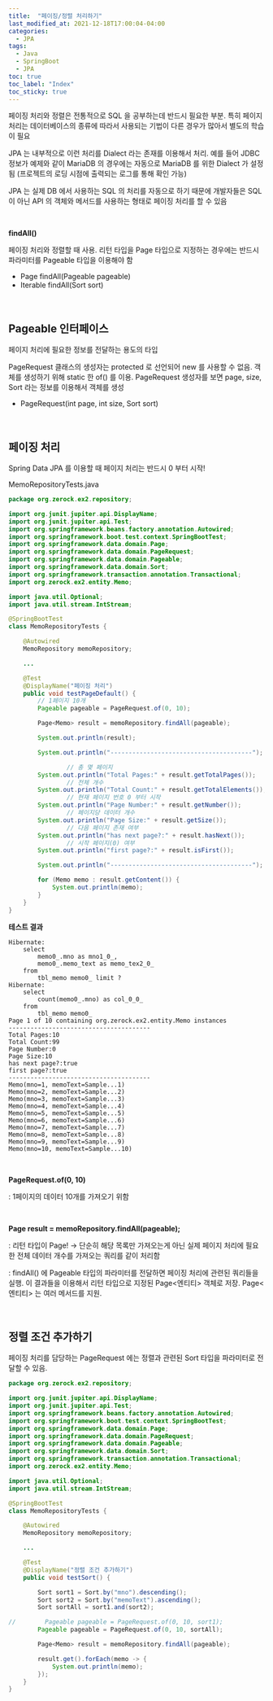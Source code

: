 ```yaml
---
title:  "페이징/정렬 처리하기"
last_modified_at: 2021-12-18T17:00:04-04:00
categories: 
  - JPA
tags:
  - Java
  - SpringBoot
  - JPA
toc: true
toc_label: "Index"
toc_sticky: true
---
```


페이징 처리와 정렬은 전통적으로 SQL 을 공부하는데 반드시 필요한 부분. 특히 페이지 처리는 데이터베이스의 종류에 따라서 사용되는 기법이 다른 경우가 많아서 별도의 학습이 필요

JPA 는 내부적으로 이런 처리를 Dialect 라는 존재를 이용해서 처리. 예를 들어 JDBC 정보가 예제와 같이 MariaDB 의 경우에는 자동으로 MariaDB 를 위한 Dialect 가 설정됨 (프로젝트의 로딩 시점에 출력되는 로그를 통해 확인 가능)

JPA 는 실제 DB 에서 사용하는 SQL 의 처리를 자동으로 하기 때문에 개발자들은 SQL 이 아닌 API 의 객체와 메서드를 사용하는 형태로 페이징 처리를 할 수 있음

<br>

**findAll()**

페이징 처리와 정렬할 때 사용. 리턴 타입을 Page<T> 타입으로 지정하는 경우에는 반드시 파라미터를 Pageable 타입을 이용해야 함

- Page<T> findAll(Pageable pageable)
- Iterable<T> findAll(Sort sort)

<br>

## Pageable 인터페이스

페이지 처리에 필요한 정보를 전달하는 용도의 타입

PageRequest 클래스의 생성자는 protected 로 선언되어 new 를 사용할 수 없음. 객체를 생성하기 위해 static 한 of() 를 이용. PageRequest 생성자를 보면 page, size, Sort 라는 정보를 이용해서 객체를 생성

- PageRequest(int page, int size, Sort sort)

<br>

## 페이징 처리

Spring Data JPA 를 이용할 때 페이지 처리는 반드시 0 부터 시작!

MemoRepositoryTests.java

```java
package org.zerock.ex2.repository;

import org.junit.jupiter.api.DisplayName;
import org.junit.jupiter.api.Test;
import org.springframework.beans.factory.annotation.Autowired;
import org.springframework.boot.test.context.SpringBootTest;
import org.springframework.data.domain.Page;
import org.springframework.data.domain.PageRequest;
import org.springframework.data.domain.Pageable;
import org.springframework.data.domain.Sort;
import org.springframework.transaction.annotation.Transactional;
import org.zerock.ex2.entity.Memo;

import java.util.Optional;
import java.util.stream.IntStream;

@SpringBootTest
class MemoRepositoryTests {

    @Autowired
    MemoRepository memoRepository;

    ...

    @Test
    @DisplayName("페이징 처리")
    public void testPageDefault() {
        // 1페이지 10개
        Pageable pageable = PageRequest.of(0, 10);

        Page<Memo> result = memoRepository.findAll(pageable);

        System.out.println(result);

        System.out.println("---------------------------------------");

				// 총 몇 페이지
        System.out.println("Total Pages:" + result.getTotalPages());
				// 전체 개수
        System.out.println("Total Count:" + result.getTotalElements());
				// 현재 페이지 번호 0 부터 시작
        System.out.println("Page Number:" + result.getNumber());
				// 페이지당 데이터 개수
        System.out.println("Page Size:" + result.getSize());
				// 다음 페이지 존재 여부
        System.out.println("has next page?:" + result.hasNext());
				// 시작 페이지(0) 여부
        System.out.println("first page?:" + result.isFirst());

        System.out.println("---------------------------------------");

        for (Memo memo : result.getContent()) {
            System.out.println(memo);
        }
    }
}
```

**테스트 결과**

```
Hibernate: 
    select
        memo0_.mno as mno1_0_,
        memo0_.memo_text as memo_tex2_0_ 
    from
        tbl_memo memo0_ limit ?
Hibernate: 
    select
        count(memo0_.mno) as col_0_0_ 
    from
        tbl_memo memo0_
Page 1 of 10 containing org.zerock.ex2.entity.Memo instances
---------------------------------------
Total Pages:10
Total Count:99
Page Number:0
Page Size:10
has next page?:true
first page?:true
---------------------------------------
Memo(mno=1, memoText=Sample...1)
Memo(mno=2, memoText=Sample...2)
Memo(mno=3, memoText=Sample...3)
Memo(mno=4, memoText=Sample...4)
Memo(mno=5, memoText=Sample...5)
Memo(mno=6, memoText=Sample...6)
Memo(mno=7, memoText=Sample...7)
Memo(mno=8, memoText=Sample...8)
Memo(mno=9, memoText=Sample...9)
Memo(mno=10, memoText=Sample...10)
```

<br>

**PageRequest.of(0, 10)**

: 1페이지의 데이터 10개를 가져오기 위함

<br>

**Page<Memo> result = memoRepository.findAll(pageable);**

: 리턴 타입이 Page! → 단순히 해당 목록만 가져오는게 아닌 실제 페이지 처리에 필요한 전체 데이터 개수를 가져오는 쿼리를 같이 처리함

: findAll() 에 Pageable 타입의 파라미터를 전달하면 페이징 처리에 관련된 쿼리들을 실행. 이 결과들을 이용해서 리턴 타입으로 지정된 Page<엔티티> 객체로 저장. Page<엔티티> 는 여러 메서드를 지원.

<br>

## 정렬 조건 추가하기

페이징 처리를 담당하는 PageRequest 에는 정렬과 관련된 Sort 타입을 파라미터로 전달할 수 있음.

```java
package org.zerock.ex2.repository;

import org.junit.jupiter.api.DisplayName;
import org.junit.jupiter.api.Test;
import org.springframework.beans.factory.annotation.Autowired;
import org.springframework.boot.test.context.SpringBootTest;
import org.springframework.data.domain.Page;
import org.springframework.data.domain.PageRequest;
import org.springframework.data.domain.Pageable;
import org.springframework.data.domain.Sort;
import org.springframework.transaction.annotation.Transactional;
import org.zerock.ex2.entity.Memo;

import java.util.Optional;
import java.util.stream.IntStream;

@SpringBootTest
class MemoRepositoryTests {

    @Autowired
    MemoRepository memoRepository;

    ...

    @Test
    @DisplayName("정렬 조건 추가하기")
    public void testSort() {

        Sort sort1 = Sort.by("mno").descending();
        Sort sort2 = Sort.by("memoText").ascending();
        Sort sortAll = sort1.and(sort2);

//        Pageable pageable = PageRequest.of(0, 10, sort1);
        Pageable pageable = PageRequest.of(0, 10, sortAll);

        Page<Memo> result = memoRepository.findAll(pageable);

        result.get().forEach(memo -> {
            System.out.println(memo);
        });
    }
}
```